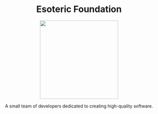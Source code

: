 <h1 align=center> Esoteric Foundation </h1>

<div align=center> <img src="https://www.github.com/EsotericFoundation/logo/releases/download/0.2.2-rounded/esoteric-foundation-logo-0.2.2-rounded.png" height=250 width=250> </div>

<p align=center>A small team of developers dedicated to creating high-quality software.</p>
